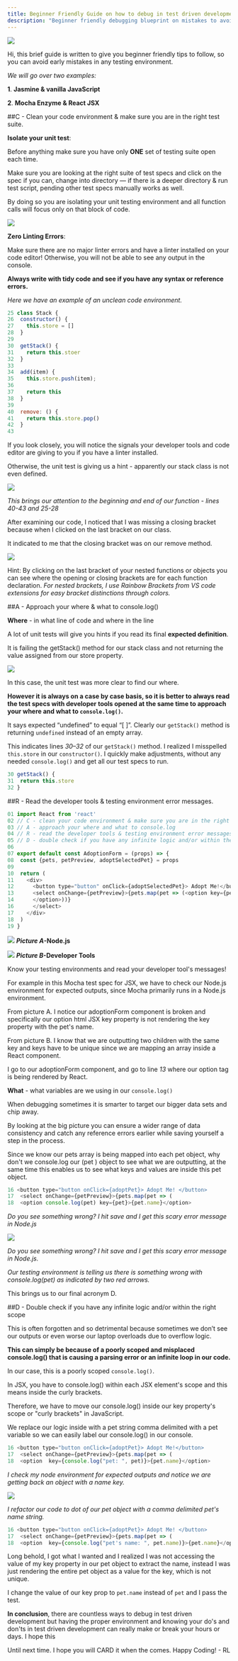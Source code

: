 ```yaml
---
title: Beginner Friendly Guide on how to debug in test driven development
description: "Beginner friendly debugging blueprint on mistakes to avoid."
---
```


![](2019-09-12-16-03-49.png)

Hi, this brief guide is written to give you beginner friendly tips to follow, so you can avoid early mistakes in any testing environment.

_We will go over two examples:_

**1**. **Jasmine & vanilla JavaScript**

**2**. **Mocha Enzyme & React JSX**

##C - Clean your code environment & make sure you are in the right test suite.

**Isolate your unit test**:

Before anything make sure you have only **ONE** set of testing suite open each time.

Make sure you are looking at the right suite of test specs and click on the spec if you can, change into directory — if there is a deeper directory & run test script, pending other test specs manually works as well.

By doing so you are isolating your unit testing environment and all function calls will focus only on that block of code.

![](2019-09-20-23-28-51.png)

**Zero Linting Errors**:

Make sure there are no major linter errors and have a linter installed on your code editor! Otherwise, you will not be able to see any output in the console.

**Always write with tidy code and see if you have any syntax or reference errors.**

_Here we have an example of an unclean code environment._

```js
25 class Stack {
26  constructor() {
27    this.store = []
28  }
29
30  getStack() {
31    return this.stoer
32  }
33
34  add(item) {
35    this.store.push(item);
36
37    return this
38  }
39
40  remove: () {
41    return this.store.pop()
42  }
43
```

If you look closely, you will notice the signals your developer tools and code editor are giving to you if you have a linter installed.

Otherwise, the unit test is giving us a hint - apparently our stack class is not even defined.

![](2019-09-07-20-59-53.png)

_This brings our attention to the beginning and end of our function - lines 40-43 and 25-28_

After examining our code, I noticed that I was missing a closing bracket because when I clicked on the last bracket on our class.

It indicated to me that the closing bracket was on our remove method.

![](2019-09-07-21-01-01.png)

Hint: By clicking on the last bracket of your nested functions or objects you can see where the opening or closing brackets are for each function declaration. _For nested brackets, I use Rainbow Brackets from VS code extensions for easy bracket distinctions through colors._

##A - Approach your where & what to console.log()

**Where** - in what line of code and where in the line

A lot of unit tests will give you hints if you read its final **expected definition**.

It is failing the getStack() method for our stack class and not returning the value assigned from our store property.

![](2019-09-07-21-04-08.png)

In this case, the unit test was more clear to find our where.

**However it is always on a case by case basis, so it is better to always read the test specs with developer tools opened at the same time to approach your where and what to `console.log()`.**

It says expected “undefined” to equal “[ ]”. Clearly our `getStack()` method is returning `undefined` instead of an empty array.

This indicates lines _30–32_ of our `getStack()` method. I realized I misspelled `this.store` in our `constructor()`. I quickly make adjustments, without any needed `console.log()` and get all our test specs to run.

```js
30 getStack() {
31  return this.store
32 }
```

##R - Read the developer tools & testing environment error messages.

```js
01 import React from 'react'
02 // C - clean your code environment & make sure you are in the right test suite.
03 // A - approach your where and what to console.log
04 // R - read the developer tools & testing environment error messages.
05 // D - double check if you have any infinite logic and/or within the right scope
06
07 export default const AdoptionForm = (props) => {
08  const {pets, petPreview, adoptSelectedPet} = props
09
10  return (
11    <div>
12      <button type="button" onClick={adoptSelectedPet}> Adopt Me!</button>
13      <select onChange={petPreview}>{pets.map(pet => (<option key={pet}>{pet.name}
14      </option>))}
16      </select>
17    </div>
18  )
19 }

```

![](2019-09-07-21-19-26.png)
**_Picture A_-Node.js**

![](2019-09-07-21-20-21.png)
**_Picture B_-Developer Tools**

Know your testing environments and read your developer tool's messages!

For example in this Mocha test spec for JSX, we have to check our Node.js environment for expected outputs, since Mocha primarily runs in a Node.js environment.

From picture A. I notice our adoptionForm component is broken and specifically our option html JSX key property is not rendering the key property with the pet's name.

From picture B. I know that we are outputting two children with the same key and keys have to be unique since we are mapping an array inside a React component.

I go to our adoptionForm component, and go to line _13_ where our option tag is being rendered by React.

**What** - what variables are we using in our `console.log()`

When debugging sometimes it is smarter to target our bigger data sets and chip away.

By looking at the big picture you can ensure a wider range of data consistency and catch any reference errors earlier while saving yourself a step in the process.

Since we know our pets array is being mapped into each pet object, why don't we console.log our (pet ) object to see what we are outputting, at the same time this enables us to see what keys and values are inside this pet object.

```js
16 <button type="button onClick={adoptPet}> Adopt Me! </button>
17  <select onChange={petPreview}>{pets.map(pet => (
18  <option console.log(pet) key={pet}>{pet.name}</option>
```

_Do you see something wrong? I hit save and I get this scary error message in Node.js_

![](2019-09-07-21-32-07.png)

*Do you see something wrong? I hit save and I get this scary error message in Node.js.*

*Our testing environment is telling us there is something wrong with console.log(pet) as indicated by two red arrows.*

This brings us to our final acronym D.

##D - Double check if you have any infinite logic and/or within the right scope

This is often forgotten and so detrimental because sometimes we don’t see our outputs or even worse our laptop overloads due to overflow logic.

**This can simply be because of a poorly scoped and misplaced console.log() that is causing a parsing error or an infinite loop in our code.**

In our case, this is a poorly scoped `console.log()`.

In JSX, you have to console.log() within each JSX element's scope and this means inside the curly brackets.

Therefore, we have to move our console.log() inside our key property's scope or "curly brackets" in JavaScript.

We replace our logic inside with a pet string comma delimited with a pet variable so we can easily label our console.log() in our console.

```js
16 <button type="button onClick={adoptPet}> Adopt Me!</button>
17  <select onChange={petPreview}>{pets.map(pet => (
18  <option  key={console.log("pet: ", pet)}>{pet.name}</option>
```

*I check my node environment for expected outputs and notice we are getting back an object with a name key.*

![](2019-10-10-00-23-07.png)

*I refactor our code to dot of our pet object with a comma delimited pet's name string.*

```js
16 <button type="button onClick={adoptPet}> Adopt Me! </button>
17  <select onChange={petPreview}>{pets.map(pet => (
18  <option  key={console.log("pet's name: ", pet.name)}>{pet.name}</option>
```

Long behold, I got what I wanted and I realized I was not accessing the value of my key property in our pet object to extract the name, instead I was just rendering the entire pet object as a value for the key, which is not unique.

I change the value of our key prop to `pet.name` instead of `pet` and I pass the test.

**In conclusion**, there are countless ways to debug in test driven development but having the proper environment and knowing your do's and don'ts in test driven development can really make or break your hours or days. I hope this

Until next time. I hope you will CARD it when the comes. Happy Coding! - RL
